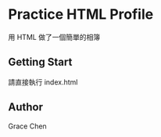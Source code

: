 # Practice HTML Profile

用 HTML 做了一個簡單的相簿


## Getting Start

請直接執行 index.html 



## Author

Grace Chen